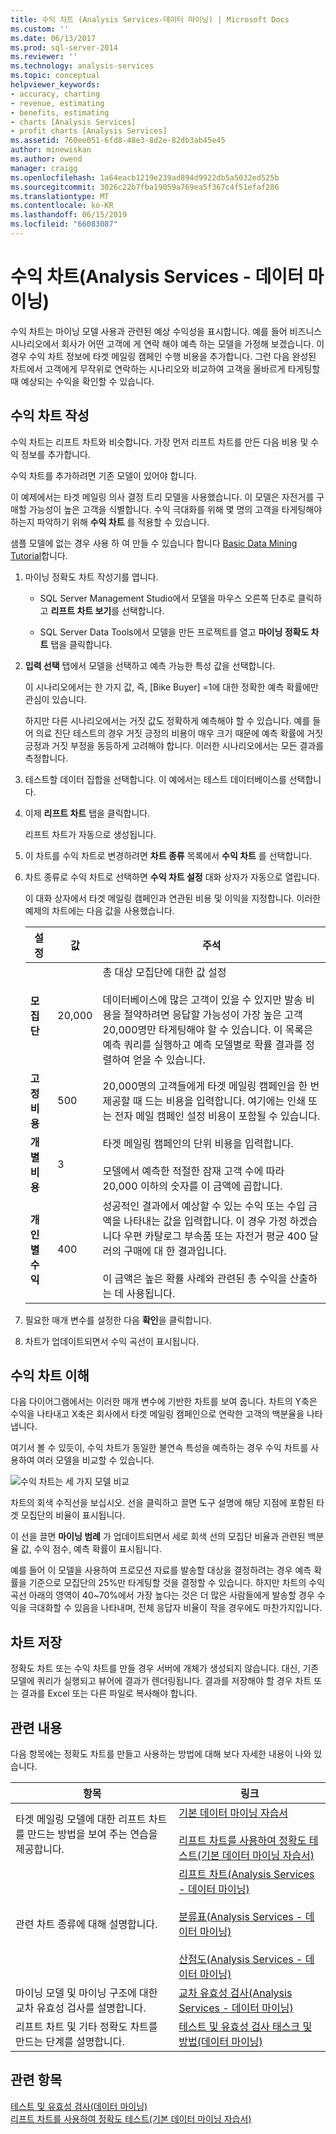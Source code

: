 ```yaml
---
title: 수익 차트 (Analysis Services-데이터 마이닝) | Microsoft Docs
ms.custom: ''
ms.date: 06/13/2017
ms.prod: sql-server-2014
ms.reviewer: ''
ms.technology: analysis-services
ms.topic: conceptual
helpviewer_keywords:
- accuracy, charting
- revenue, estimating
- benefits, estimating
- charts [Analysis Services]
- profit charts [Analysis Services]
ms.assetid: 760ee051-6fd8-48e3-8d2e-82db3ab45e45
author: minewiskan
ms.author: owend
manager: craigg
ms.openlocfilehash: 1a64eacb1219e239ad894d9922db5a5032ed525b
ms.sourcegitcommit: 3026c22b7fba19059a769ea5f367c4f51efaf286
ms.translationtype: MT
ms.contentlocale: ko-KR
ms.lasthandoff: 06/15/2019
ms.locfileid: "66083087"
---
```

# <a name="profit-chart-analysis-services---data-mining"></a>수익 차트(Analysis Services - 데이터 마이닝)
  수익 차트는 마이닝 모델 사용과 관련된 예상 수익성을 표시합니다. 예를 들어 비즈니스 시나리오에서 회사가 어떤 고객에 게 연락 해야 예측 하는 모델을 가정해 보겠습니다. 이 경우 수익 차트 정보에 타겟 메일링 캠페인 수행 비용을 추가합니다. 그런 다음 완성된 차트에서 고객에게 무작위로 연락하는 시나리오와 비교하여 고객을 올바르게 타게팅할 때 예상되는 수익을 확인할 수 있습니다.  
  
## <a name="build-a-profit-chart"></a>수익 차트 작성  
 수익 차트는 리프트 차트와 비슷합니다. 가장 먼저 리프트 차트를 만든 다음 비용 및 수익 정보를 추가합니다.  
  
 수익 차트를 추가하려면 기존 모델이 있어야 합니다.  
  
 이 예제에서는 타겟 메일링 의사 결정 트리 모델을 사용했습니다. 이 모델은 자전거를 구매할 가능성이 높은 고객을 식별합니다. 수익 극대화를 위해 몇 명의 고객을 타게팅해야 하는지 파악하기 위해 **수익 차트** 를 적용할 수 있습니다.  
  
 샘플 모델에 없는 경우 사용 하 여 만들 수 있습니다 합니다 [Basic Data Mining Tutorial](../../tutorials/basic-data-mining-tutorial.md)합니다.  
  
1.  마이닝 정확도 차트 작성기를 엽니다.  
  
    -   SQL Server Management Studio에서 모델을 마우스 오른쪽 단추로 클릭하고 **리프트 차트 보기**를 선택합니다.  
  
    -   SQL Server Data Tools에서 모델을 만든 프로젝트를 열고 **마이닝 정확도 차트** 탭을 클릭합니다.  
  
2.  **입력 선택** 탭에서 모델을 선택하고 예측 가능한 특성 값을 선택합니다.  
  
     이 시나리오에서는 한 가지 값, 즉, [Bike Buyer] =1에 대한 정확한 예측 확률에만 관심이 있습니다.  
  
     하지만 다른 시나리오에서는 거짓 값도 정확하게 예측해야 할 수 있습니다. 예를 들어 의료 진단 테스트의 경우 거짓 긍정의 비용이 매우 크기 때문에 예측 확률에 거짓 긍정과 거짓 부정을 동등하게 고려해야 합니다. 이러한 시나리오에서는 모든 결과를 측정합니다.  
  
3.  테스트할 데이터 집합을 선택합니다. 이 예에서는 테스트 데이터베이스를 선택합니다.  
  
4.  이제 **리프트 차트** 탭을 클릭합니다.  
  
     리프트 차트가 자동으로 생성됩니다.  
  
5.  이 차트를 수익 차트로 변경하려면 **차트 종류** 목록에서 **수익 차트** 를 선택합니다.  
  
6.  차트 종류로 수익 차트로 선택하면 **수익 차트 설정** 대화 상자가 자동으로 열립니다.  
  
     이 대화 상자에서 타겟 메일링 캠페인과 연관된 비용 및 이익을 지정합니다. 이러한 예제의 차트에는 다음 값을 사용했습니다.  
  
    |설정|값|주석|  
    |-------------|-----------|--------------|  
    |**모집단**|20,000|총 대상 모집단에 대한 값 설정<br /><br /> 데이터베이스에 많은 고객이 있을 수 있지만 발송 비용을 절약하려면 응답할 가능성이 가장 높은 고객 20,000명만 타게팅해야 할 수 있습니다. 이 목록은 예측 쿼리를 실행하고 예측 모델별로 확률 결과를 정렬하여 얻을 수 있습니다.|  
    |**고정 비용**|500|20,000명의 고객들에게 타겟 메일링 캠페인을 한 번 제공할 때 드는 비용을 입력합니다. 여기에는 인쇄 또는 전자 메일 캠페인 설정 비용이 포함될 수 있습니다.|  
    |**개별 비용**|3|타겟 메일링 캠페인의 단위 비용을 입력합니다.<br /><br /> 모델에서 예측한 적절한 잠재 고객 수에 따라 20,000 이하의 숫자를 이 금액에 곱합니다.|  
    |**개인별 수익**|400|성공적인 결과에서 예상할 수 있는 수익 또는 수입 금액을 나타내는 값을 입력합니다. 이 경우 가정 하겠습니다 우편 카탈로그 부속품 또는 자전거 평균 400 달러의 구매에 대 한 결과입니다.<br /><br /> 이 금액은 높은 확률 사례와 관련된 총 수익을 산출하는 데 사용됩니다.|  
  
7.  필요한 매개 변수를 설정한 다음 **확인**을 클릭합니다.  
  
8.  차트가 업데이트되면서 수익 곡선이 표시됩니다.  
  
## <a name="understanding-the-profit-chart"></a>수익 차트 이해  
 다음 다이어그램에서는 이러한 매개 변수에 기반한 차트를 보여 줍니다. 차트의 Y축은 수익을 나타내고 X축은 회사에서 타겟 메일링 캠페인으로 연락한 고객의 백분율을 나타냅니다.  
  
 여기서 볼 수 있듯이, 수익 차트가 동일한 불연속 특성을 예측하는 경우 수익 차트를 사용하여 여러 모델을 비교할 수 있습니다.  
  
 ![수익 차트는 세 가지 모델 비교](../media/dm14-profitchartupdated.gif "수익 차트는 세 가지 모델 비교")  
  
 차트의 회색 수직선을 보십시오. 선을 클릭하고 끌면 도구 설명에 해당 지점에 포함된 타겟 모집단의 비율이 표시됩니다.  
  
 이 선을 끌면 **마이닝 범례** 가 업데이트되면서 세로 회색 선의 모집단 비율과 관련된 백분율 값, 수익 점수, 예측 확률이 표시됩니다.  
  
 예를 들어 이 모델을 사용하여 프로모션 자료를 발송할 대상을 결정하려는 경우 예측 확률을 기준으로 모집단의 25%만 타게팅할 것을 결정할 수 있습니다. 하지만 차트의 수익 곡선 아래의 영역이 40~70%에서 가장 높다는 것은 더 많은 사람들에게 발송할 경우 수익을 극대화할 수 있음을 나타내며, 전체 응답자 비율이 작을 경우에도 마찬가지입니다.  
  
## <a name="saving-charts"></a>차트 저장  
 정확도 차트 또는 수익 차트를 만들 경우 서버에 개체가 생성되지 않습니다. 대신, 기존 모델에 쿼리가 실행되고 뷰어에 결과가 렌더링됩니다. 결과를 저장해야 할 경우 차트 또는 결과를 Excel 또는 다른 파일로 복사해야 합니다.  
  
## <a name="related-content"></a>관련 내용  
 다음 항목에는 정확도 차트를 만들고 사용하는 방법에 대해 보다 자세한 내용이 나와 있습니다.  
  
|항목|링크|  
|------------|-----------|  
|타겟 메일링 모델에 대한 리프트 차트를 만드는 방법을 보여 주는 연습을 제공합니다.|[기본 데이터 마이닝 자습서](../../tutorials/basic-data-mining-tutorial.md)<br /><br /> [리프트 차트를 사용하여 정확도 테스트&#40;기본 데이터 마이닝 자습서&#41;](../../tutorials/testing-accuracy-with-lift-charts-basic-data-mining-tutorial.md)|  
|관련 차트 종류에 대해 설명합니다.|[리프트 차트&#40;Analysis Services - 데이터 마이닝&#41;](lift-chart-analysis-services-data-mining.md)<br /><br /> [분류표&#40;Analysis Services - 데이터 마이닝&#41;](classification-matrix-analysis-services-data-mining.md)<br /><br /> [산점도&#40;Analysis Services - 데이터 마이닝&#41;](scatter-plot-analysis-services-data-mining.md)|  
|마이닝 모델 및 마이닝 구조에 대한 교차 유효성 검사를 설명합니다.|[교차 유효성 검사&#40;Analysis Services - 데이터 마이닝&#41;](cross-validation-analysis-services-data-mining.md)|  
|리프트 차트 및 기타 정확도 차트를 만드는 단계를 설명합니다.|[테스트 및 유효성 검사 태스크 및 방법&#40;데이터 마이닝&#41;](testing-and-validation-tasks-and-how-tos-data-mining.md)|  
  
## <a name="see-also"></a>관련 항목  
 [테스트 및 유효성 검사&#40;데이터 마이닝&#41;](testing-and-validation-data-mining.md)   
 [리프트 차트를 사용하여 정확도 테스트&#40;기본 데이터 마이닝 자습서&#41;](../../tutorials/testing-accuracy-with-lift-charts-basic-data-mining-tutorial.md)  
  
  
